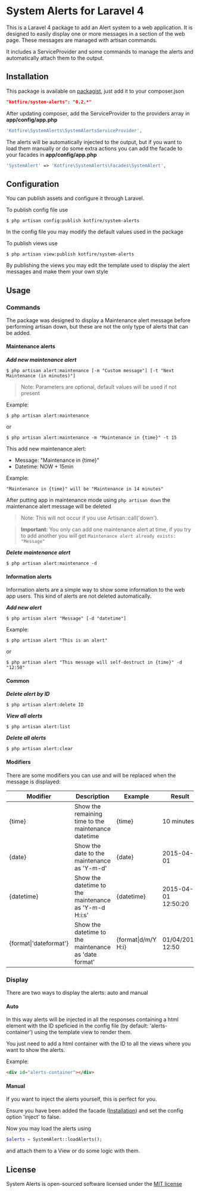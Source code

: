 # System Alerts for Laravel 4

This is a Laravel 4 package to add an Alert system to a web application.
It is designed to easily display one or more messages in a section of the web page. These messages are managed
with artisan commands.

It includes a ServiceProvider and some commands to manage the alerts and automatically attach them to the output.


## Installation

This package is available on [packagist](http://packagist.org), just add it to your composer.json

```json
"kotfire/system-alerts": "0.2.*"
```

After updating composer, add the ServiceProvider to the providers array in __app/config/app.php__

```php
'Kotfire\SystemAlerts\SystemAlertsServiceProvider',
```

The alerts will be automatically injected to the output, but if you want to load them manually or do some extra
actions you can add the facade to your facades in __app/config/app.php__

```php
'SystemAlert' => 'Kotfire\SystemAlerts\Facades\SystemAlert',
```

## Configuration
You can publish assets and configure it through Laravel.

To publish config file use

```
$ php artisan config:publish kotfire/system-alerts
```

In the config file you may modify the default values used in the package

To publish views use

```
$ php artisan view:publish kotfire/system-alerts
```

By publishing the views you may edit the template used to display the alert messages and make them your own style

## Usage

### Commands

The package was designed to display a Maintenance alert message before performing artisan down, but these are not the only type of alerts that can be added.

#### Maintenance alerts

**_Add new maintenance alert_**

```
$ php artisan alert:maintenance [-m "Custom message"] [-t "Next Maintenance (in minutes)"]
```

> Note: Parameters are optional, default values will be used if not present

Example:

```
$ php artisan alert:maintenance
```

or 

```
$ php artisan alert:maintenance -m "Maintenance in {time}" -t 15
```

This add new maintenance alert:
- Message: "Maintenance in {time}"
- Datetime: NOW + 15min

Example:

```
"Maintenance in {time}" will be "Maintenance in 14 minutes"
```

After putting app in maintenance mode using ```php artisan down``` the maintenance alert message will be deleted

> Note: This will not occur if you use Artisan::call('down').

> **Important:** You only can add one maintenance alert at time, if you try to add another you will get ```Maintenance alert already exists: "Message" ```

**_Delete maintenance alert_**

```
$ php artisan alert:maintenance -d
```

#### Information alerts

Information alerts are a simple way to show some information to the web app users.
This kind of alerts are not deleted automatically.

**_Add new alert_**

```
$ php artisan alert "Message" [-d "datetime"]
```

Example:

```
$ php artisan alert "This is an alert"
```

or 

```
$ php artisan alert "This message will self-destruct in {time}" -d "12:50"
```

#### Common

**_Delete alert by ID_**

```
$ php artisan alert:delete ID
```

**_View all alerts_**

```
$ php artisan alert:list
```

**_Delete all alerts_**

```
$ php artisan alert:clear
```

#### Modifiers

There are some modifiers you can use and will be replaced when the message is displayed:

| Modifier                   | Description                                           | Example                 | Result              |
| ---------------------------| ----------------------------------------------------- | ----------------------- | --------------------|
| {time}                     | Show the remaining time to the maintenance datetime   | {time}                  | 10 minutes          |
| {date}                     | Show the date to the maintenance as 'Y-m-d'           | {date}                  | 2015-04-01          |
| {datetime}                 | Show the datetime to the maintenance as 'Y-m-d H:i:s' | {datetime}              | 2015-04-01 12:50:20 |
| {format&#124;'dateformat'} | Show the datetime to the maintenance as 'date format' | {format&#124;d/m/Y H:i} | 01/04/2015 12:50    |

### Display

There are two ways to display the alerts: auto and manual

#### Auto

In this way alerts will be injected in all the responses containing a html element with the ID speficied in the config file (by default: 'alerts-container') using the template view to render them.

You just need to add a html container with the ID to all the views where you want to show the alerts.

Example:

```html
<div id="alerts-container"></div>
```

#### Manual

If you want to inject the alerts yourself, this is perfect for you.

Ensure you have been added the facade ([Installation](#installation)) and set the config option 'inject' to false.

Now you may load the alerts using

```php
$alerts = SystemAlert::loadAlerts();
```

and attach them to a View or do some logic with them.

## License

System Alerts is open-sourced software licensed under the [MIT license](http://opensource.org/licenses/MIT)
